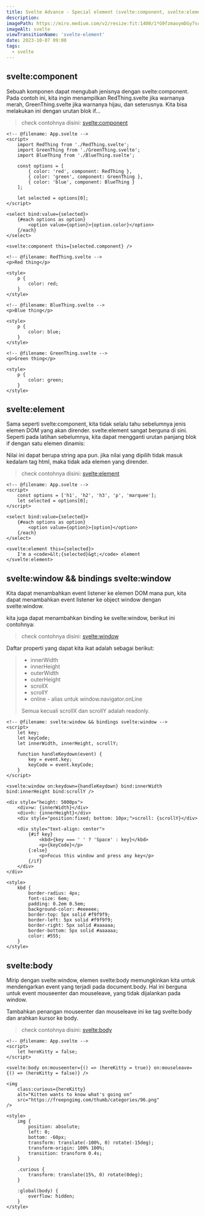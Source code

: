 ```yaml
---
title: Svelte Advance - Special element (svelte:component, svelte:element, svelte:window, svelte:body)
description:
imagePath: https://miro.medium.com/v2/resize:fit:1400/1*G9fzmaoymDGy7scbkgpC7A.png
imageAlt: svelte
viewTransitionName: 'svelte-element'
date: 2023-10-07 09:00
tags:
  - svelte
---
```


## svelte:component

Sebuah komponen dapat mengubah jenisnya dengan svelte:component. Pada contoh ini, kita ingin menampilkan RedThing.svelte jika warnanya merah, GreenThing.svelte jika warnanya hijau, dan seterusnya. Kita bisa melakukan ini dengan urutan blok if... <br>

<blockquote>
	check contohnya disini:
	<a href="https://svelte.dev/repl/2714c6d6108247488a46d22ea25b0eae?version=4.2.8" target="_blank">svelte:component</a>
</blockquote>

```svelte
<!-- @filename: App.svelte -->
<script>
	import RedThing from './RedThing.svelte';
	import GreenThing from './GreenThing.svelte';
	import BlueThing from './BlueThing.svelte';

	const options = [
		{ color: 'red', component: RedThing },
		{ color: 'green', component: GreenThing },
		{ color: 'blue', component: BlueThing }
	];

	let selected = options[0];
</script>

<select bind:value={selected}>
	{#each options as option}
		<option value={option}>{option.color}</option>
	{/each}
</select>

<svelte:component this={selected.component} />
```

```svelte
<!-- @filename: RedThing.svelte -->
<p>Red thing</p>

<style>
	p {
		color: red;
	}
</style>
```

```svelte
<!-- @filename: BlueThing.svelte -->
<p>Blue thing</p>

<style>
	p {
		color: blue;
	}
</style>
```

```svelte
<!-- @filename: GreenThing.svelte -->
<p>Green thing</p>

<style>
	p {
		color: green;
	}
</style>
```

## svelte:element

Sama seperti svelte:component, kita tidak selalu tahu sebelumnya jenis elemen DOM yang akan dirender. svelte:element sangat berguna di sini. Seperti pada latihan sebelumnya, kita dapat mengganti urutan panjang blok if dengan satu elemen dinamis: <br>

Nilai ini dapat berupa string apa pun. jika nilai yang dipilih tidak masuk kedalam tag html, maka tidak ada elemen yang dirender.

<blockquote>
	check contohnya disini:
	<a href="https://svelte.dev/repl/9ea35778dd17493ca8537bfe4b187019?version=4.2.8" target="_blank">svelte:element</a>
</blockquote>

```svelte
<!-- @filename: App.svelte -->
<script>
	const options = ['h1', 'h2', 'h3', 'p', 'marquee'];
	let selected = options[0];
</script>

<select bind:value={selected}>
	{#each options as option}
		<option value={option}>{option}</option>
	{/each}
</select>

<svelte:element this={selected}>
	I'm a <code>&lt;{selected}&gt;</code> element
</svelte:element>
```

## svelte:window && bindings svelte:window

Kita dapat menambahkan event listener ke elemen DOM mana pun, kita dapat menambahkan event listener ke object window dengan svelte:window.

kita juga dapat menambahkan binding ke svelte:window, berikut ini contohnya:

<blockquote>
	check contohnya disini:
	<a href="https://svelte.dev/repl/07afb90d630b40fe8223770de010240c?version=4.2.8" target="_blank">svelte:window</a>
</blockquote>

Daftar properti yang dapat kita ikat adalah sebagai berikut:

<blockquote>
<ul>
<li>innerWidth</li>
<li>innerHeight</li>
<li>outerWidth</li>
<li>outerHeight</li>
<li>scrollX</li>
<li>scrollY</li>
<li>online  - alias untuk window.navigator.onLine</li>
</ul>

Semua kecuali scrollX dan scrollY adalah readonly.

</blockquote>

```svelte
<!-- @filename: svelte:window && bindings svelte:window -->
<script>
	let key;
	let keyCode;
	let innerWidth, innerHeight, scrollY;

	function handleKeydown(event) {
		key = event.key;
		keyCode = event.keyCode;
	}
</script>

<svelte:window on:keydown={handleKeydown} bind:innerWidth bind:innerHeight bind:scrollY />

<div style="height: 5000px">
	<div>w: {innerWidth}</div>
	<div>h: {innerHeight}</div>
	<div style="position:fixed; bottom: 10px;">scroll: {scrollY}</div>

	<div style="text-align: center">
		{#if key}
			<kbd>{key === ' ' ? 'Space' : key}</kbd>
			<p>{keyCode}</p>
		{:else}
			<p>Focus this window and press any key</p>
		{/if}
	</div>
</div>

<style>
	kbd {
		border-radius: 4px;
		font-size: 6em;
		padding: 0.2em 0.5em;
		background-color: #eeeeee;
		border-top: 5px solid #f9f9f9;
		border-left: 5px solid #f9f9f9;
		border-right: 5px solid #aaaaaa;
		border-bottom: 5px solid #aaaaaa;
		color: #555;
	}
</style>
```

## svelte:body

Mirip dengan svelte:window, elemen svelte:body memungkinkan kita untuk mendengarkan event yang terjadi pada document.body. Hal ini berguna untuk event mouseenter dan mouseleave, yang tidak dijalankan pada window.

Tambahkan penangan mouseenter dan mouseleave ini ke tag svelte:body dan arahkan kursor ke body.

<blockquote>
	check contohnya disini:
	<a href="https://svelte.dev/repl/485da56a12a24d15828331875408a8fe?version=4.2.8" target="_blank">svelte:body</a>
</blockquote>

```svelte
<!-- @filename: App.svelte -->
<script>
	let hereKitty = false;
</script>

<svelte:body on:mouseenter={() => (hereKitty = true)} on:mouseleave={() => (hereKitty = false)} />

<img
	class:curious={hereKitty}
	alt="Kitten wants to know what's going on"
	src="https://freepngimg.com/thumb/categories/96.png"
/>

<style>
	img {
		position: absolute;
		left: 0;
		bottom: -60px;
		transform: translate(-100%, 0) rotate(-15deg);
		transform-origin: 100% 100%;
		transition: transform 0.4s;
	}

	.curious {
		transform: translate(15%, 0) rotate(0deg);
	}

	:global(body) {
		overflow: hidden;
	}
</style>
```
